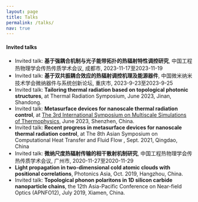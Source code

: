 ```yaml
---
layout: page
title: Talks
permalink: /talks/
nav: true
---
```


#### Invited talks
- Invited talk: **基于强耦合机制与光子能带拓扑的热辐射特性调控研究**, 中国工程热物理学会传热传质学术会议, 成都市, 2023-11-17至2023-11-19
- Invited talk: **基于双共振耦合效应的热辐射调控机理及能源器件**, 中国微米纳米技术学会微纳器件与系统创新论坛, 重庆市, 2023-9-23至2023-9-25
- Invited talk: **Tailoring thermal radiation based on topological photonic structures**, at Thermal Radiation Symposium, June 2023, Jinan, Shandong.
- Invited talk: **Metasurface devices for nanoscale thermal radiation control**, at [The 3rd International Symposium on Multiscale Simulations of Thermophysics](http://www.ismsetp2021.com/), June 2023, Shenzhen, China. 
- Invited talk:	**Recent progress in metasurface devices for nanoscale thermal radiation control**, at The 8th Asian Symposium on Computational Heat Transfer and Fluid Flow , Sept. 2021, Qingdao, China
- Invited talk: **微纳尺度热辐射传输的相干散射机制研究**, 中国工程热物理学会传热传质学术会议, 广州市, 2020-11-27至2020-11-29
-  **Light propagation in two-dimensional cold atomic clouds with positional correlations**, Photonics Asia, Oct. 2019, Hangzhou, China. 
- Invited talk:	**Topological phonon polaritons in 1D silicon carbide nanoparticle chains**, the 12th Asia-Pacific Conference on Near-field Optics (APNFO12), July 2019, Xiamen, China.